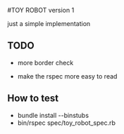 #TOY ROBOT version 1

just a simple implementation 

## TODO

- more border check

- make the rspec more easy to read

## How to test

- bundle install --binstubs
- bin/rspec spec/toy_robot_spec.rb
